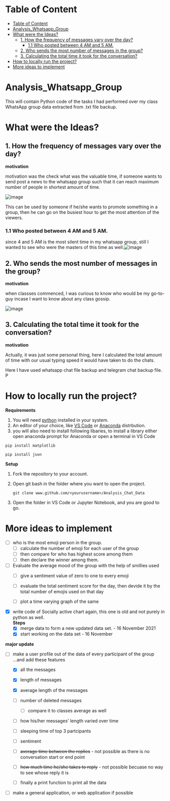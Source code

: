 # Table of Content 
- [Table of Content](#table-of-content)
- [Analysis_Whatsapp_Group](#analysis_whatsapp_group)
- [What were the Ideas?](#what-were-the-ideas)
  - [1. How the frequency of messages vary over the day?](#1-how-the-frequency-of-messages-vary-over-the-day)
    - [1.1 Who posted between 4 AM and 5 AM.](#11-who-posted-between-4-am-and-5-am)
  - [2. Who sends the most number of messages in the group?](#2-who-sends-the-most-number-of-messages-in-the-group)
  - [3. Calculating the total time it took for the conversation?](#3-calculating-the-total-time-it-took-for-the-conversation)
- [How to locally run the project?](#how-to-locally-run-the-project)
- [More ideas to implement  <a name="heading1"></a>](#more-ideas-to-implement--)

# Analysis_Whatsapp_Group  
This will contain Python code of the tasks I had performed over my class WhatsApp group data extracted from .txt file backup. 



# What were the Ideas?
## 1. How the frequency of messages vary over the day?

**motivation**

motivation was the check what was the valuable time, if someone wants to send post a news to the whatsapp group such that it can reach maximum number of people in shortest amount of time.

![image](https://user-images.githubusercontent.com/64163517/140058907-191c1848-1918-48ae-a032-dc7ee0dfa081.png)

This can be used by someone if he/she wants to promote something in a group, then he can go on the busiest hour to get the most attention of the viewers. 

### 1.1 Who posted between 4 AM and 5 AM.
since 4 and 5 AM is the most silent time in my whatsapp group, still I wanted to see who were the masters of this time as well.![image](https://user-images.githubusercontent.com/64163517/141661418-bf93463e-e978-4314-a431-6407285d00a4.png)

## 2. Who sends the most number of messages in the group?
**motivation**

when classses commenced, I was curious to know who would be my go-to-guy incase I want to know about any class gossip.

![image](https://user-images.githubusercontent.com/64163517/140166440-be3dc43a-3a51-4bf0-94a4-41e6faf9b0a8.png)

## 3. Calculating the total time it took for the conversation?
**motivation**

Actually, it was just some personal thing, here I calculated the total amount of time with our usual typing speed it would have taken to do the chats. 

Here I have used whatsapp chat file backup and telegram chat backup file. 
P



# How to locally run the project?
**Requirements**
1. You will need [python](https://www.python.org/downloads/) installed in your system. 
2. An editor of your choice, like [VS Code](https://code.visualstudio.com/download) or [Anaconda](https://www.anaconda.com/products/individual) distrbution. 
3. you will also need to install following libaries, to install a library either open anaconda prompt for Anaconda or open a terminal in VS Code

`pip install matplotlib`

`pip install json`

**Setup**
1. Fork the repository to your account.
2. Open git bash in the folder where you want to open the project.

    `git clone www.github.com/<yourusername>/Analysis_Chat_Data`
3. Open the folder in VS Code or Jupyter Notebook, and you are good to go. 


# More ideas to implement  <a name="heading1"></a>
- [ ] who is the most emoji person in the group.  
    - [ ] calculate the number of emoji for each user of the group
    - [ ] then compare for who has highest score among them 
    - [ ] then declare the winner among them. 
- [ ] Evaluate the average mood of the group with the help of smillies used
    - [ ] give a sentiment value of zero to one to every emoji
    - [ ] evaluate the total sentiment score for the day, then devide it by the total number of emojis used on that day
    - [ ] plot a time varying graph of the same 


- [x] write code of Socially active chart again, this one is old and not purely in python as well.  
    **Steps**
    - [x] merge data to form a new updated data set. - 16 November 2021
    - [x] start working on the data set - 16 November

**major update**
- [ ] make a user profile out of the data of every participant of the group ...and add these features
    
    - [x] all the messages
    - [x] length of messages
    - [x] average length of the messages
    - [ ] number of deleted messages
      - [ ] compare it to classes average as well
    - [ ] how his/her messages' length varied over time
    - [ ] sleeping time of top 3 partcipants
    - [ ] sentiment
    - [ ] ~~average time between the replies~~ - not possible as there is no conversation start or end point
    - [ ] ~~how much time he/she takes to reply~~ - not possible becuase no way to see whose reply it is
    - [ ] finally a print function to print all the data
    
 
- [ ] make a general application, or web application if possible



